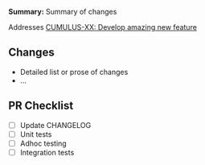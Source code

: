 **Summary:** Summary of changes

Addresses [CUMULUS-XX: Develop amazing new feature](https://bugs.earthdata.nasa.gov/browse/CUMULUS-XXX)

## Changes

* Detailed list or prose of changes
* ...

## PR Checklist

- [ ] Update CHANGELOG
- [ ] Unit tests
- [ ] Adhoc testing
- [ ] Integration tests